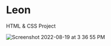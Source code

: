 # Leon
HTML &amp; CSS Project



![Screenshot 2022-08-19 at 3 36 55 PM](https://user-images.githubusercontent.com/48957052/185568306-7146dff3-d12f-4843-80da-24904349ed0f.png)


